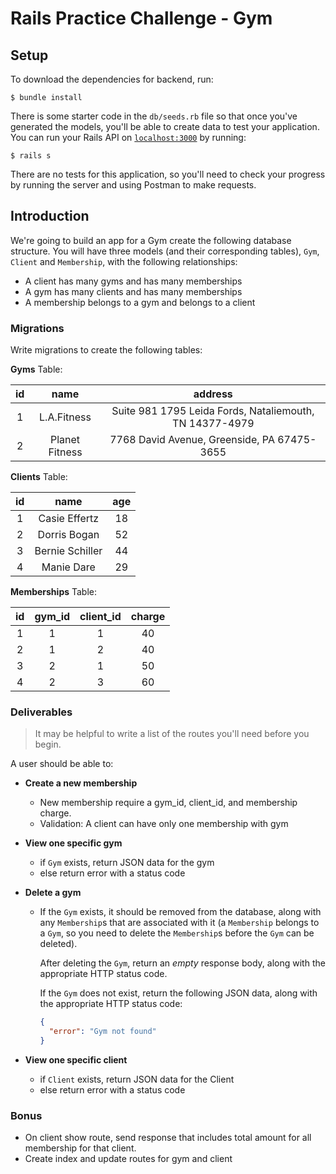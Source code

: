 # Rails Practice Challenge - Gym

## Setup

To download the dependencies for backend, run:

```console
$ bundle install
```

There is some starter code in the `db/seeds.rb` file so that once you've
generated the models, you'll be able to create data to test your application.
You can run your Rails API on [`localhost:3000`](http://localhost:3000) by running:

```console
$ rails s
```

There are no tests for this application, so you'll need to check your progress
by running the server and using Postman to make requests.

## Introduction

We're going to build an app for a Gym create the following database structure.
You will have three models (and their corresponding tables), `Gym`, `Client` and
`Membership`, with the following relationships:

- A client has many gyms and has many memberships
- A gym has many clients and has many memberships
- A membership belongs to a gym and belongs to a client

### Migrations

Write migrations to create the following tables:

**Gyms** Table:

| **id** |    **name**    |                       **address**                       |
| :----: | :------------: | :-----------------------------------------------------: |
|   1    |  L.A.Fitness   | Suite 981 1795 Leida Fords, Nataliemouth, TN 14377-4979 |
|   2    | Planet Fitness |       7768 David Avenue, Greenside, PA 67475-3655       |

**Clients** Table:

| **id** |    **name**     | **age** |
| :----: | :-------------: | :-----: |
|   1    |  Casie Effertz  |   18    |
|   2    |  Dorris Bogan   |   52    |
|   3    | Bernie Schiller |   44    |
|   4    |   Manie Dare    |   29    |

**Memberships** Table:

| **id** | **gym_id** | **client_id** | **charge** |
| :----: | :--------: | :-----------: | :--------: |
|   1    |     1      |       1       |     40     |
|   2    |     1      |       2       |     40     |
|   3    |     2      |       1       |     50     |
|   4    |     2      |       3       |     60     |

### Deliverables

> It may be helpful to write a list of the routes you'll need before you begin.

A user should be able to:

- **Create a new membership**

  - New membership require a gym_id, client_id, and membership charge.
  - Validation: A client can have only one membership with gym

- **View one specific gym**

  - if `Gym` exists, return JSON data for the gym
  - else return error with a status code

- **Delete a gym**

  - If the `Gym` exists, it should be removed from the database, along with
    any `Membership`s that are associated with it (a `Membership` belongs
    to a `Gym`, so you need to delete the `Membership`s before the
    `Gym` can be deleted).

    After deleting the `Gym`, return an _empty_ response body, along with the
    appropriate HTTP status code.

    If the `Gym` does not exist, return the following JSON data, along with
    the appropriate HTTP status code:

    ```json
    {
      "error": "Gym not found"
    }
    ```

- **View one specific client**

  - if `Client` exists, return JSON data for the Client
  - else return error with a status code

### Bonus

- On client show route, send response that includes total amount for all  
  membership for that client.
- Create index and update routes for gym and client
